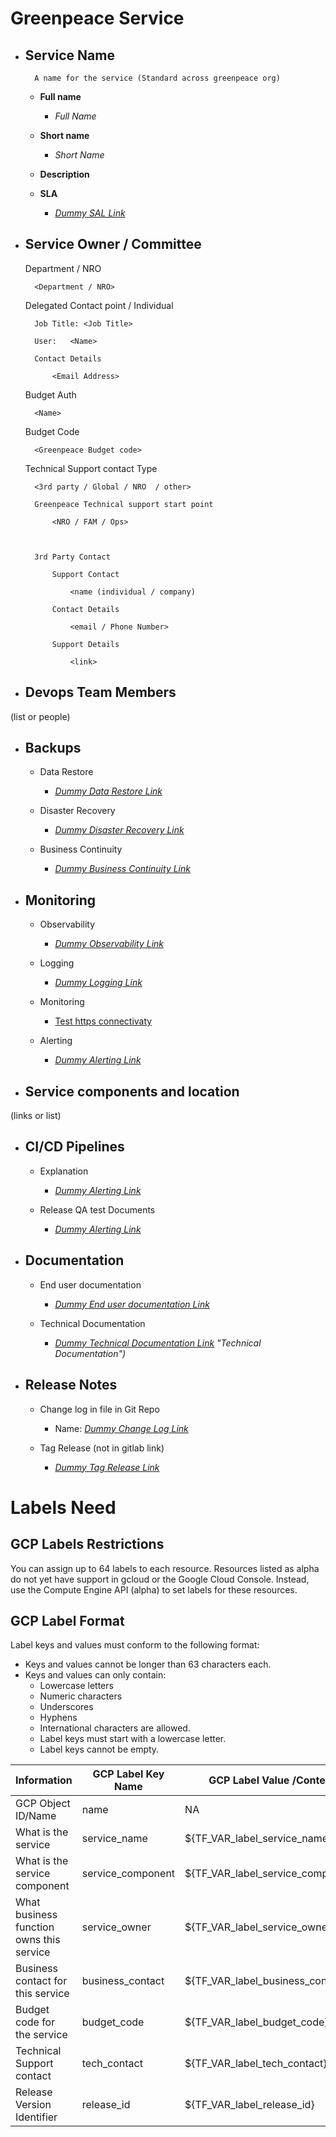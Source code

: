 # Greenpeace Service

* ## Service Name 

        A name for the service (Standard across greenpeace org)

    * **Full name**
        * _Full Name_

    * **Short name**
        * _Short Name_

    * **Description** 

        <Two line Description>

    * **SLA**
        * _[Dummy SAL Link](https://en.wikipedia.org/wiki/Service-level_agreement "SLA")_


* ## Service Owner / Committee

    Department / NRO

        <Department / NRO>

    Delegated Contact point / Individual

        Job Title: <Job Title>

        User:   <Name>

        Contact Details

            <Email Address>

    Budget Auth

        <Name>

    Budget Code

        <Greenpeace Budget code>

    Technical Support contact Type

        <3rd party / Global / NRO  / other>

        Greenpeace Technical support start point

            <NRO / FAM / Ops>

    

        3rd Party Contact

            Support Contact

                <name (individual / company)

            Contact Details

                <email / Phone Number>

            Support Details 

                <link>


* ## Devops Team Members

 (list or people)

* ## Backups 

    * Data Restore
        * _[Dummy Data Restore Link](https://en.wikipedia.org/wiki/Data_recovery "Data Restore")_

    * Disaster Recovery
        * _[Dummy Disaster Recovery Link](https://en.wikipedia.org/wiki/Disaster_recovery "Disaster Recovery")_
          
    * Business Continuity
        * _[Dummy Business Continuity Link](https://en.wikipedia.org/wiki/Business_continuity_planning#Business_continuity "Business Continuity")_

* ## Monitoring 
    * Observability
        * _[Dummy Observability Link](https://en.wikipedia.org/wiki/Observability "Observability")_

    * Logging
        * _[Dummy Logging Link](https://en.wikipedia.org/wiki/Log_management "Logging")_

    * Monitoring
      
        * [Test https connectivaty](https://op5.amer.gl3/monitor/index.php/extinfo/details?host=vault.greenpeace.net "Monitoring")

    * Alerting
        * _[Dummy Alerting Link](https://en.wikipedia.org/wiki/Service-level_agreement "Alerting")_

* ## Service components and location

 (links or list)


* ## CI/CD Pipelines
    * Explanation
        * _[Dummy Alerting Link](https://en.wikipedia.org/wiki/Continuous_integration "CI/CD")_
          
    * Release QA test Documents
        * _[Dummy Alerting Link](https://blog.scottlogic.com/2020/02/10/continuous-testing.html "Release QA Tests")_


* ## Documentation
    * End user documentation
        * _[Dummy End user documentation Link](https://www.lawinsider.com/dictionary/end-user-documentation "End user documentation")_

    * Technical Documentation
        * _[Dummy Technical Documentation Link](https://en.wikipedia.org/wiki/Technical_documentation) "Technical Documentation")_


* ## Release Notes
    * Change log in file in Git Repo
        * Name:  _[Dummy Change Log Link](https://en.wikipedia.org/wiki/Changelog "Change Log")_

    * Tag Release (not in gitlab link)
        * _[Dummy Tag Release Link](https://dev.to/neshaz/a-tutorial-for-tagging-releases-in-git-147e "Tag Release")_


# Labels Need

## GCP Labels Restrictions
You can assign up to 64 labels to each resource.
Resources listed as alpha do not yet have support in gcloud or the Google Cloud Console.
Instead, use the Compute Engine API (alpha) to set labels for these resources.

## GCP Label Format
Label keys and values must conform to the following format:
* Keys and values cannot be longer than 63 characters each.
* Keys and values can only contain:
    * Lowercase letters
    * Numeric characters
    * Underscores
    * Hyphens
    * International characters are allowed.
    * Label keys must start with a lowercase letter.
    * Label keys cannot be empty.

| Information                              | GCP Label Key Name | GCP Label Value /Content          | Gitlab Label | Happy Fox Label | Jira Label |
|------------------------------------------|--------------------|-----------------------------------|--------------|-----------------|------------|
| GCP Object ID/Name                       | name               | NA                                | NA | NA | NA |
| What is the service                      | service_name       | ${TF_VAR_label_service_name}      | ${TF_VAR_label_service_name} | ${TF_VAR_label_service_name} | ${TF_VAR_label_service_name} |
| What is the service component            | service_component  | ${TF_VAR_label_service_component} | ${TF_VAR_label_service_component} | ${TF_VAR_label_service_component} | ${TF_VAR_label_service_component} |
| What business function owns this service | service_owner      | ${TF_VAR_label_service_owner}     | NA | NA |  NA|
| Business contact for this service        | business_contact   | ${TF_VAR_label_business_contact}  | NA | NA |  NA|
| Budget code for the service              | budget_code        | ${TF_VAR_label_budget_code}       | NA | NA |  NA|
| Technical Support contact                | tech_contact       | ${TF_VAR_label_tech_contact}      | NA | NA |  NA|
| Release Version Identifier               | release_id         | ${TF_VAR_label_release_id}        | NA | NA |  NA|